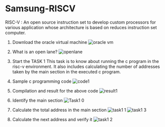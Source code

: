 # Samsung-RISCV
RISC-V : An open source instruction set to develop custom processors for various application whose architecture is based on reduces instruction set computer.



1. Download the oracle virtual machine
![oracle vm](https://github.com/user-attachments/assets/77a8078e-17a1-4963-ad09-db4d53168634)

2. What is an open lane?
![openlane](https://github.com/user-attachments/assets/ac73c6b9-df99-4e0d-9df4-765558947467)

3. Start the TASK 1
This task is to know about running the c program in the risc-v environment. It also includes calculating the number of addresses taken by the main section in the executed c program.

4. Sample c programming code
![code1](https://github.com/user-attachments/assets/dfa9c86b-c8cc-44a8-813d-87c26ea4fad8)

5. Compilation and result for the above code
![result1](https://github.com/user-attachments/assets/be17e23e-9d8e-4f7a-aac5-f5310dde8d84)

6. Identify the main section
![Task1 0](https://github.com/user-attachments/assets/305f0f40-4eee-4b66-9ea4-cc6d5cfe2386)

7. Calculate the total address in the main section
![task1 1](https://github.com/user-attachments/assets/e95c65ed-a21e-432a-8c2d-009e625ef3b8)
![task1 3](https://github.com/user-attachments/assets/e4a034c7-32cd-4406-af32-29bde1b463eb)

8. Calculate the next address and verify it
![task1 2](https://github.com/user-attachments/assets/e15e6044-1df3-4c17-bcef-6af9d00fd872)
